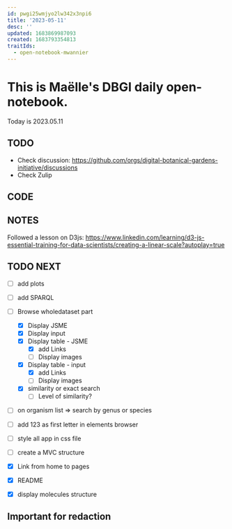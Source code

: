 ```yaml
---
id: pwgi25wmjyo2lw342x3npi6
title: '2023-05-11'
desc: ''
updated: 1683869987093
created: 1683793354813
traitIds:
  - open-notebook-mwannier
---
```



# This is Maëlle's DBGI daily open-notebook.

Today is 2023.05.11


## TODO

- Check discussion: https://github.com/orgs/digital-botanical-gardens-initiative/discussions
- Check Zulip

## CODE

## NOTES

Followed a lesson on D3js:
https://www.linkedin.com/learning/d3-js-essential-training-for-data-scientists/creating-a-linear-scale?autoplay=true

## TODO NEXT

- [ ] add plots
- [ ] add SPARQL
- [ ] Browse wholedataset part
  - [x] Display JSME
  - [x] Display input
  - [x] Display table - JSME
    - [x] add Links
    - [ ] Display images
  - [x] Display table - input
    - [x] add Links
    - [ ] Display images
  - [x] similarity or exact search
    - [ ] Level of similarity?
- [ ] on organism list => search by genus or species
- [ ] add 123 as first letter in elements browser
- [ ] style all app in css file
- [ ] create a MVC structure
- [x] Link from home to pages
- [x] README
- [x] display molecules structure


## Important for redaction

